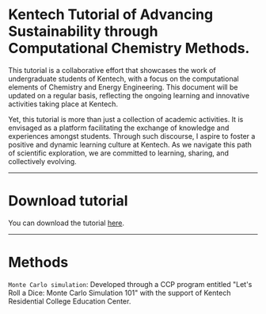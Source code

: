 # Kentech Tutorial of Advancing Sustainability through Computational Chemistry Methods.


This tutorial is a collaborative effort that showcases the work of undergraduate students of Kentech, with a focus on the computational elements of Chemistry and Energy Engineering. This document will be updated on a regular basis, reflecting the ongoing learning and innovative activities taking place at Kentech.


Yet, this tutorial is more than just a collection of academic activities. It is envisaged as a platform facilitating the exchange of knowledge and experiences amongst students. Through such discourse, I aspire to foster a positive and dynamic learning culture at Kentech. As we navigate this path of scientific exploration, we are committed to learning, sharing, and collectively evolving.

---
# Download tutorial
You can download the tutorial [here](https://sites.google.com/kentech.ac.kr/kimgroup/tutorial).

---
# Methods
```Monte Carlo simulation```: Developed through a CCP program entitled "Let's Roll a Dice: Monte Carlo Simulation 101" with the support of Kentech Residential College Education Center.
